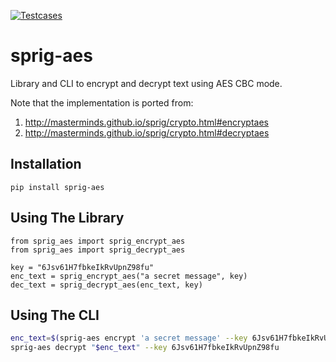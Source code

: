[![Testcases](https://github.com/iromli/sprig-aes/actions/workflows/testcases.yml/badge.svg)](https://github.com/iromli/sprig-aes/actions/workflows/testcases.yml)

# sprig-aes

Library and CLI to encrypt and decrypt text using AES CBC mode.

Note that the implementation is ported from:

1. http://masterminds.github.io/sprig/crypto.html#encryptaes
2. http://masterminds.github.io/sprig/crypto.html#decryptaes


## Installation

```
pip install sprig-aes
```

## Using The Library

```py3
from sprig_aes import sprig_encrypt_aes
from sprig_aes import sprig_decrypt_aes

key = "6Jsv61H7fbkeIkRvUpnZ98fu"
enc_text = sprig_encrypt_aes("a secret message", key)
dec_text = sprig_decrypt_aes(enc_text, key)
```

## Using The CLI

```sh
enc_text=$(sprig-aes encrypt 'a secret message' --key 6Jsv61H7fbkeIkRvUpnZ98fu)
sprig-aes decrypt "$enc_text" --key 6Jsv61H7fbkeIkRvUpnZ98fu
```
